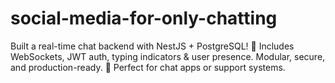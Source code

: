 # social-media-for-only-chatting
Built a real-time chat backend with NestJS + PostgreSQL! 🚀 Includes WebSockets, JWT auth, typing indicators &amp; user presence. Modular, secure, and production-ready. 💬 Perfect for chat apps or support systems.
